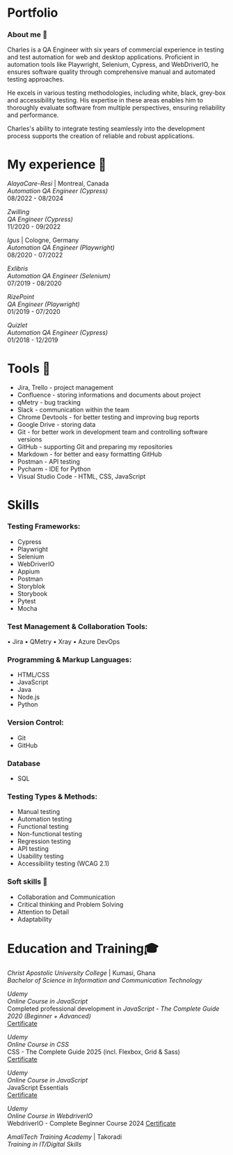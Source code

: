 # Portfolio
### About me 👋
Charles is a QA Engineer with six years of commercial experience in testing and test automation for web and desktop applications. Proficient in automation tools like Playwright, Selenium, Cypress, and WebDriverIO, he ensures software quality through comprehensive manual and automated testing approaches.

He excels in various testing methodologies, including white, black, grey-box and accessibility testing. His expertise in these areas enables him to thoroughly evaluate software from multiple perspectives, ensuring reliability and performance.

Charles's ability to integrate testing seamlessly into the development process supports the creation of reliable and robust applications.

# My experience 🏢  
*AlayaCare-Resi* | Montreal, Canada  
*Automation QA Engineer (Cypress)*  
08/2022 - 08/2024

*Zwilling*  
*QA Engineer (Cypress)*  
11/2020 - 09/2022  

*Igus* | Cologne, Germany  
*Automation QA Engineer (Playwright)*  
08/2020 - 07/2022  

*Exlibris*  
*Automation QA Engineer (Selenium)*  
07/2019 - 08/2020  

*RizePoint*  
*QA Engineer (Playwright)*  
01/2019 - 07/2020  

*Quizlet*  
*Automation QA Engineer (Cypress)*  
01/2018 - 12/2019


# Tools 🔧
- Jira, Trello - project management
- Confluence - storing informations and documents about project
- qMetry - bug tracking
- Slack - communication within the team
- Chrome Devtools - for better testing and improving bug reports
- Google Drive - storing data
- Git - for better work in development team and controlling software versions
- GitHub - supporting Git and preparing my repositories
- Markdown - for better and easy formatting GitHub
- Postman - API testing
- Pycharm - IDE for Python
- Visual Studio Code - HTML, CSS, JavaScript

# Skills 
### Testing Frameworks:
- Cypress
- Playwright
- Selenium
- WebDriverIO
- Appium
- Postman
- Storyblok
- Storybook
- Pytest
- Mocha

### Test Management & Collaboration Tools:
•	Jira
•	QMetry
•	Xray
•	Azure DevOps

### Programming & Markup Languages:
- HTML/CSS
- JavaScript
- Java
- Node.js
- Python

### Version Control:
- Git
- GitHub

### Database
- SQL

### Testing Types & Methods:
- Manual testing
- Automation testing
- Functional testing
- Non-functional testing
- Regression testing
- API testing
- Usability testing
- Accessibility testing (WCAG 2.1)

### Soft skills 📁
- Collaboration and Communication
- Critical thinking and Problem Solving
- Attention to Detail
- Adaptability

# Education and Training🎓  

*Christ Apostolic University College* | Kumasi, Ghana  
*Bachelor of Science in Information and Communication Technology*  

*Udemy*  
*Online Course in JavaScript*  
Completed professional development in *JavaScript - The Complete Guide 2020 (Beginner + Advanced)*  
[Certificate](https://drive.google.com/file/d/1M245WlOGrf11FUQwNzSwT70Nrq3ZwXts/view)

*Udemy*  
*Online Course in CSS*  
CSS - The Complete Guide 2025 (incl. Flexbox, Grid & Sass)  
[Certificate](https://drive.google.com/file/d/1HE_TxAmn4MoU5nOWpumHDHc1j_lXM0LM/view)

*Udemy*  
*Online Course in JavaScript*  
JavaScript Essentials  
[Certificate](https://drive.google.com/file/d/1fJsMvl-RwxSR3-JvT5wl6GJVDqexn4O3/view)

*Udemy*  
*Online Course in WebdriverIO*  
WebdriverIO - Complete Beginner Course 2024
[Certificate](https://drive.google.com/file/d/1oH1yVQwOOxYoUP_hYLP_ZlleqO4-EBml/view)

  
*AmaliTech Training Academy* | Takoradi  
*Training in IT/Digital Skills*
